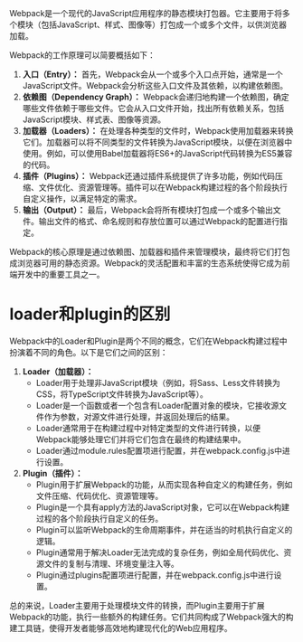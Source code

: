 Webpack是一个现代的JavaScript应用程序的静态模块打包器。它主要用于将多个模块（包括JavaScript、样式、图像等）打包成一个或多个文件，以供浏览器加载。

Webpack的工作原理可以简要概括如下：

1. **入口（Entry）：** 首先，Webpack会从一个或多个入口点开始，通常是一个JavaScript文件。Webpack会分析这些入口文件及其依赖，以构建依赖图。
2. **依赖图（Dependency Graph）：** Webpack会递归地构建一个依赖图，确定哪些文件依赖于哪些文件。它会从入口文件开始，找出所有依赖关系，包括JavaScript模块、样式表、图像等资源。
3. **加载器（Loaders）：** 在处理各种类型的文件时，Webpack使用加载器来转换它们。加载器可以将不同类型的文件转换为JavaScript模块，以便在浏览器中使用。例如，可以使用Babel加载器将ES6+的JavaScript代码转换为ES5兼容的代码。
4. **插件（Plugins）：** Webpack还通过插件系统提供了许多功能，例如代码压缩、文件优化、资源管理等。插件可以在Webpack构建过程的各个阶段执行自定义操作，以满足特定的需求。
5. **输出（Output）：** 最后，Webpack会将所有模块打包成一个或多个输出文件。输出文件的格式、命名规则和存放位置可以通过Webpack的配置进行指定。

Webpack的核心原理是通过依赖图、加载器和插件来管理模块，最终将它们打包成浏览器可用的静态资源。Webpack的灵活配置和丰富的生态系统使得它成为前端开发中的重要工具之一。

# loader和plugin的区别

Webpack中的Loader和Plugin是两个不同的概念，它们在Webpack构建过程中扮演着不同的角色。以下是它们之间的区别：

1. **Loader（加载器）：**
   - Loader用于处理非JavaScript模块（例如，将Sass、Less文件转换为CSS，将TypeScript文件转换为JavaScript等）。
   - Loader是一个函数或者一个包含有Loader配置对象的模块，它接收源文件作为参数，对源文件进行处理，并返回处理后的结果。
   - Loader通常用于在构建过程中对特定类型的文件进行转换，以便Webpack能够处理它们并将它们包含在最终的构建结果中。
   - Loader通过module.rules配置项进行配置，并在webpack.config.js中进行设置。
2. **Plugin（插件）：**
   - Plugin用于扩展Webpack的功能，从而实现各种自定义的构建任务，例如文件压缩、代码优化、资源管理等。
   - Plugin是一个具有apply方法的JavaScript对象，它可以在Webpack构建过程的各个阶段执行自定义的任务。
   - Plugin可以监听Webpack的生命周期事件，并在适当的时机执行自定义的逻辑。
   - Plugin通常用于解决Loader无法完成的复杂任务，例如全局代码优化、资源文件的复制与清理、环境变量注入等。
   - Plugin通过plugins配置项进行配置，并在webpack.config.js中进行设置。

总的来说，Loader主要用于处理模块文件的转换，而Plugin主要用于扩展Webpack的功能，执行一些额外的构建任务。它们共同构成了Webpack强大的构建工具链，使得开发者能够高效地构建现代化的Web应用程序。